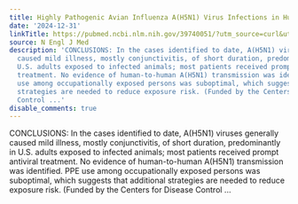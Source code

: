 ```yaml
---
title: Highly Pathogenic Avian Influenza A(H5N1) Virus Infections in Humans
date: '2024-12-31'
linkTitle: https://pubmed.ncbi.nlm.nih.gov/39740051/?utm_source=curl&utm_medium=rss&utm_campaign=pubmed-2&utm_content=1LIK-026Y9bjRE4xDQ231BSa89BnY4O2Rfi-9WXQd8C31C6cqE&fc=20211015124055&ff=20250101170738&v=2.18.0.post9+e462414
source: N Engl J Med
description: 'CONCLUSIONS: In the cases identified to date, A(H5N1) viruses generally
  caused mild illness, mostly conjunctivitis, of short duration, predominantly in
  U.S. adults exposed to infected animals; most patients received prompt antiviral
  treatment. No evidence of human-to-human A(H5N1) transmission was identified. PPE
  use among occupationally exposed persons was suboptimal, which suggests that additional
  strategies are needed to reduce exposure risk. (Funded by the Centers for Disease
  Control ...'
disable_comments: true
---
```

CONCLUSIONS: In the cases identified to date, A(H5N1) viruses generally caused mild illness, mostly conjunctivitis, of short duration, predominantly in U.S. adults exposed to infected animals; most patients received prompt antiviral treatment. No evidence of human-to-human A(H5N1) transmission was identified. PPE use among occupationally exposed persons was suboptimal, which suggests that additional strategies are needed to reduce exposure risk. (Funded by the Centers for Disease Control ...